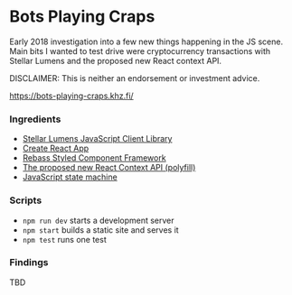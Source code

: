 # Bots Playing Craps

Early 2018 investigation into a few new things happening in the JS scene. Main bits I wanted to test drive were cryptocurrency transactions with Stellar Lumens and the proposed new React context API.

DISCLAIMER: This is neither an endorsement or investment advice.

https://bots-playing-craps.khz.fi/

### Ingredients

  * [Stellar Lumens JavaScript Client Library](https://github.com/stellar/js-stellar-sdk)
  * [Create React App](https://github.com/facebookincubator/create-react-app)
  * [Rebass Styled Component Framework](http://jxnblk.com/rebass/)
  * [The proposed new React Context API (polyfill)](https://github.com/jamiebuilds/create-react-context)
  * [JavaScript state machine](https://github.com/jakesgordon/javascript-state-machine)

### Scripts

  * `npm run dev` starts a development server
  * `npm start` builds a static site and serves it
  * `npm test` runs one test

### Findings

TBD